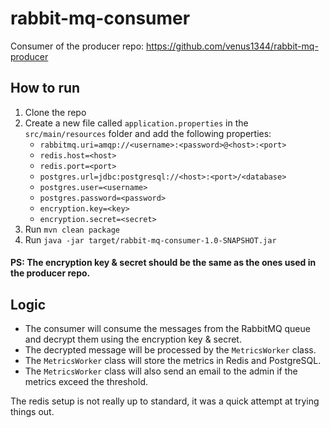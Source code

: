 # rabbit-mq-consumer
Consumer of the producer repo: https://github.com/venus1344/rabbit-mq-producer

## How to run
1. Clone the repo
2. Create a new file called `application.properties` in the `src/main/resources` folder and add the following properties:
    - `rabbitmq.uri=amqp://<username>:<password>@<host>:<port>`
    - `redis.host=<host>`
    - `redis.port=<port>`
    - `postgres.url=jdbc:postgresql://<host>:<port>/<database>`
    - `postgres.user=<username>`
    - `postgres.password=<password>`
    - `encryption.key=<key>`
    - `encryption.secret=<secret>`
3. Run `mvn clean package`
4. Run `java -jar target/rabbit-mq-consumer-1.0-SNAPSHOT.jar`

#### PS: The encryption key & secret should be the same as the ones used in the producer repo.

## Logic
- The consumer will consume the messages from the RabbitMQ queue and decrypt them using the encryption key & secret.
- The decrypted message will be processed by the `MetricsWorker` class.
- The `MetricsWorker` class will store the metrics in Redis and PostgreSQL.
- The `MetricsWorker` class will also send an email to the admin if the metrics exceed the threshold.

The redis setup is not really up to standard, it was a quick attempt at trying things out.
